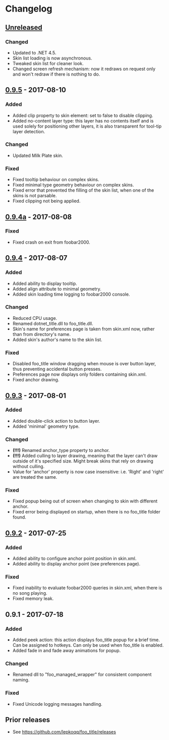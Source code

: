 # Changelog

## [Unreleased]
### Changed
- Updated to .NET 4.5.
- Skin list loading is now asynchronous.
- Tweaked skin list for cleaner look.
- Changed screen refresh mechanism: now it redraws on request only and won't redraw if there is nothing to do.

## [0.9.5] - 2017-08-10
### Added
- Added clip property to skin element: set to false to disable clipping.
- Added no-content layer type: this layer has no contents itself and is used solely for positioning other layers, it is also transparent for tool-tip layer detection.

### Changed
- Updated Milk Plate skin.

### Fixed
- Fixed tooltip behaviour on complex skins.
- Fixed minimal type geometry behaviour on complex skins.
- Fixed error that prevented the filling of the skin list, when one of the skins is not parsable.
- Fixed clipping not being applied.

## [0.9.4a] - 2017-08-08
### Fixed
- Fixed crash on exit from foobar2000.

## [0.9.4] - 2017-08-07
### Added
- Added ability to display tooltip.
- Added align attribute to minimal geometry.
- Added skin loading time logging to foobar2000 console.

### Changed
- Reduced CPU usage.
- Renamed dotnet_title.dll to foo_title.dll.
- Skin's name for preferences page is taken from skin.xml now, rather than from directory's name.
- Added skin's author's name to the skin list.

### Fixed
- Disabled foo_title window dragging when mouse is over button layer, thus preventing accidental button presses.
- Preferences page now displays only folders containing skin.xml.
- Fixed anchor drawing.

## [0.9.3] - 2017-08-01
### Added
- Added double-click action to button layer.
- Added 'minimal' geometry type.

### Changed
- **(!!!)** Renamed anchor_type property to anchor.
- **(!!!)** Added culling to layer drawing, meaning that the layer can't draw outside of it's specified size. Might break skins that rely on drawing without culling.
- Value for 'anchor' property is now case insensitive: i.e. 'Right' and 'right' are treated the same.

### Fixed
- Fixed popup being out of screen when changing to skin with different anchor.
- Fixed error being displayed on startup, when there is no foo_title folder found.

## [0.9.2] - 2017-07-25
### Added
- Added ability to configure anchor point position in skin.xml.
- Added ability to display anchor point (see preferences page).

### Fixed
- Fixed inability to evaluate foobar2000 queries in skin.xml, when there is no song playing.
- Fixed memory leak.

## 0.9.1 - 2017-07-18
### Added
- Added peek action: this action displays foo_title popup for a brief time. Can be assigned to hotkeys. Can only be used when foo_title is enabled.
- Added fade in and fade away animations for popup.

### Changed
- Renamed dll to "foo_managed_wrapper" for consistent component naming.

### Fixed
- Fixed Unicode logging messages handling.

## Prior releases
- See https://github.com/lepkoqq/foo_title/releases

[Unreleased]: https://github.com/theqwertiest/foo_title/compare/v0.9.5...HEAD
[0.9.5]: https://github.com/theqwertiest/foo_title/compare/v0.9.4a...v0.9.5
[0.9.4a]: https://github.com/theqwertiest/foo_title/compare/v0.9.4...v0.9.4a
[0.9.4]: https://github.com/theqwertiest/foo_title/compare/v0.9.3...v0.9.4
[0.9.3]: https://github.com/theqwertiest/foo_title/compare/v0.9.2...v0.9.3
[0.9.2]: https://github.com/theqwertiest/foo_title/compare/v0.9.1...v0.9.2